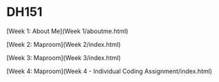 # DH151 
[Week 1: About Me](Week 1/aboutme.html)

[Week 2: Maproom](Week 2/index.html)

[Week 3: Maproom](Week 3/index.html)

[Week 4: Maproom](Week 4 - Individual Coding Assignment/index.html)

